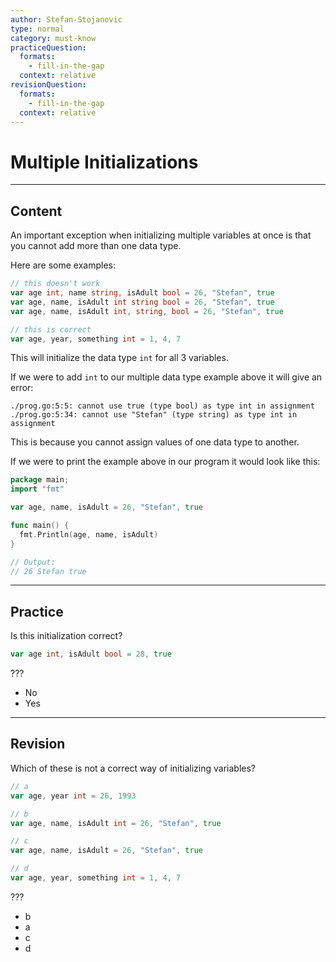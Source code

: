 ```yaml
---
author: Stefan-Stojanovic
type: normal
category: must-know
practiceQuestion:
  formats:
    - fill-in-the-gap
  context: relative
revisionQuestion:
  formats:
    - fill-in-the-gap
  context: relative
---
```


# Multiple Initializations


---

## Content

An important exception when initializing multiple variables at once is that you cannot add more than one data type.

Here are some examples:

```go
// this doesn't work
var age int, name string, isAdult bool = 26, "Stefan", true
var age, name, isAdult int string bool = 26, "Stefan", true
var age, name, isAdult int, string, bool = 26, "Stefan", true

// this is correct
var age, year, something int = 1, 4, 7
```

This will initialize the data type `int` for all 3 variables.

If we were to add `int` to our multiple data type example above it will give an error:

```plain-text
./prog.go:5:5: cannot use true (type bool) as type int in assignment
./prog.go:5:34: cannot use "Stefan" (type string) as type int in assignment
```

This is because you cannot assign values of one data type to another.

If we were to print the example above in our program it would look like this:

```go
package main;
import "fmt"

var age, name, isAdult = 26, "Stefan", true

func main() {
  fmt.Println(age, name, isAdult)
}

// Output:
// 26 Stefan true
```


---

## Practice

Is this initialization correct?

```go
var age int, isAdult bool = 28, true
```

???

- No
- Yes


---

## Revision

Which of these is not a correct way of initializing variables?

```go
// a
var age, year int = 26, 1993

// b
var age, name, isAdult int = 26, "Stefan", true

// c
var age, name, isAdult = 26, "Stefan", true

// d
var age, year, something int = 1, 4, 7
```

???

- b
- a
- c
- d
